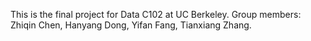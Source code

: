 This is the final project for Data C102 at UC Berkeley. 
Group members: Zhiqin Chen, Hanyang Dong, Yifan Fang, Tianxiang Zhang.

